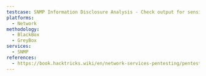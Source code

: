 ```yaml
---
testcase: SNMP Information Disclosure Analysis - Check output for sensitive data such as IP addresses, usernames, emails, logs, device configurations, or passwords
platforms: 
  - Network
methodology: 
  - BlackBox
  - GreyBox
services:
  - SNMP
references:
  - https://book.hacktricks.wiki/en/network-services-pentesting/pentesting-snmp/index.html
---
```

